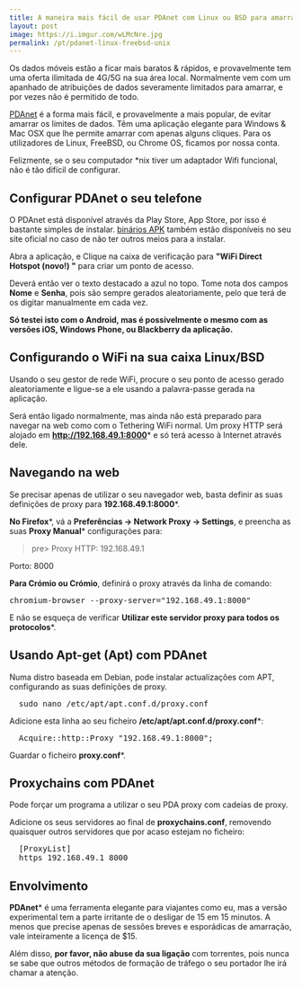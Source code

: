 ```yaml
---
title: A maneira mais fácil de usar PDAnet com Linux ou BSD para amarrar ilimitadamente
layout: post
image: https://i.imgur.com/wLMcNre.jpg
permalink: /pt/pdanet-linux-freebsd-unix
---
```


Os dados móveis estão a ficar mais baratos & rápidos, e provavelmente tem uma oferta ilimitada de 4G/5G na sua área local. Normalmente vem com um apanhado de atribuições de dados severamente limitados para amarrar, e por vezes não é permitido de todo.

[PDAnet](https://pdanet.co) é a forma mais fácil, e provavelmente a mais popular, de evitar amarrar os limites de dados. Têm uma aplicação elegante para Windows & Mac OSX que lhe permite amarrar com apenas alguns cliques. Para os utilizadores de Linux, FreeBSD, ou Chrome OS, ficamos por nossa conta.

Felizmente, se o seu computador *nix tiver um adaptador Wifi funcional, não é tão difícil de configurar.

## Configurar PDAnet o seu telefone

O PDAnet está disponível através da Play Store, App Store, por isso é bastante simples de instalar. [binários APK](http://pdanet.co/install/) também estão disponíveis no seu site oficial no caso de não ter outros meios para a instalar.

Abra a aplicação, e Clique na caixa de verificação para **"WiFi Direct Hotspot (novo!) "** para criar um ponto de acesso.

Deverá então ver o texto destacado a azul no topo. Tome nota dos campos **Nome** e **Senha**, pois são sempre gerados aleatoriamente, pelo que terá de os digitar manualmente em cada vez.

**Só testei isto com o Android, mas é possivelmente o mesmo com as versões iOS, Windows Phone, ou Blackberry da aplicação.**

## Configurando o WiFi na sua caixa Linux/BSD

Usando o seu gestor de rede WiFi, procure o seu ponto de acesso gerado aleatoriamente e ligue-se a ele usando a palavra-passe gerada na aplicação.

Será então ligado normalmente, mas ainda não está preparado para navegar na web como com o Tethering WiFi normal. Um proxy HTTP será alojado em **http://192.168.49.1:8000*** e só terá acesso à Internet através dele.

## Navegando na web

Se precisar apenas de utilizar o seu navegador web, basta definir as suas definições de proxy para **192.168.49.1:8000***.

**No Firefox***, vá a **Preferências -> Network Proxy -> Settings**, e preencha as suas **Proxy Manual*** configurações para:

>pre>
  Proxy HTTP: 192.168.49.1 

  Porto: 8000
</pre>

**Para Crómio ou Crómio**, definirá o proxy através da linha de comando:

<pre>
chromium-browser --proxy-server="192.168.49.1:8000"
</pre>

E não se esqueça de verificar **Utilizar este servidor proxy para todos os protocolos***.

## Usando Apt-get (Apt) com PDAnet

Numa distro baseada em Debian, pode instalar actualizações com APT, configurando as suas definições de proxy.

<pre>
  sudo nano /etc/apt/apt.conf.d/proxy.conf
</pre>

Adicione esta linha ao seu ficheiro **/etc/apt/apt.conf.d/proxy.conf***:

<pre>
  Acquire::http::Proxy "192.168.49.1:8000";
</pre>

Guardar o ficheiro **proxy.conf***. 

## Proxychains com PDAnet

Pode forçar um programa a utilizar o seu PDA proxy com cadeias de proxy.

Adicione os seus servidores ao final de **proxychains.conf**, removendo quaisquer outros servidores que por acaso estejam no ficheiro:

<pre>
  [ProxyList]
  https 192.168.49.1 8000
</pre>

## Envolvimento

**PDAnet*** é uma ferramenta elegante para viajantes como eu, mas a versão experimental tem a parte irritante de o desligar de 15 em 15 minutos. A menos que precise apenas de sessões breves e esporádicas de amarração, vale inteiramente a licença de $15.

Além disso, **por favor, não abuse da sua ligação** com torrentes, pois nunca se sabe que outros métodos de formação de tráfego o seu portador lhe irá chamar a atenção.
